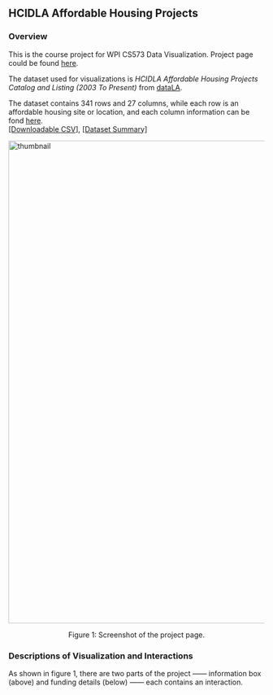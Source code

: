 ## HCIDLA Affordable Housing Projects

### Overview

This is the course project for WPI CS573 Data Visualization. Project page could be found [here](https://rainismz.github.io/data-visualization-project/).

The dataset used for visualizations is *HCIDLA Affordable Housing Projects Catalog and Listing (2003 To Present)* from [dataLA](https://data.lacity.org).

The dataset contains 341 rows and 27 columns, while each row is an affordable housing site or location, and each column information can be fond [here](https://data.lacity.org/A-Livable-and-Sustainable-City/HCIDLA-Affordable-Housing-Projects-Catalog-And-Lis/u4mj-cwbz).
<br>[[Downloadable CSV]](https://data.lacity.org/api/views/u4mj-cwbz/rows.csv?accessType=DOWNLOAD), [[Dataset Summary]](https://bl.ocks.org/RainismZ/28059e87d7e8d312261a10d7e9fd6177)

<img width="949" alt="thumbnail" src="https://user-images.githubusercontent.com/22625369/32581590-7b0fe4f2-c4b8-11e7-981d-6d089edbcfeb.PNG">

<p align="center">Figure 1: Screenshot of the project page.</p>

### Descriptions of Visualization and Interactions

As shown in figure 1, there are two parts of the project —— information box (above) and funding details (below) —— each contains an interaction.
